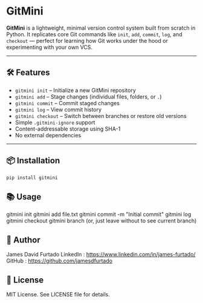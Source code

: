 # GitMini

**GitMini** is a lightweight, minimal version control system built from scratch in Python. It replicates core Git commands like `init`, `add`, `commit`, `log`, and `checkout` — perfect for learning how Git works under the hood or experimenting with your own VCS.

---

## 🛠️ Features

- `gitmini init` – Initialize a new GitMini repository  
- `gitmini add` – Stage changes (individual files, folders, or `.`)  
- `gitmini commit` – Commit staged changes  
- `gitmini log` – View commit history  
- `gitmini checkout` – Switch between branches or restore old versions  
- Simple `.gitmini-ignore` support  
- Content-addressable storage using SHA-1  
- No external dependencies

---

## 📦 Installation

```
pip install gitmini
```


## 📚 Usage

gitmini init
gitmini add file.txt
gitmini commit -m "Initial commit"
gitmini log
gitmini checkout <commit-hash or branch-name>
gitmini branch <new-branch>     (or, just leave without <new-branch> to see current branch)

## 👤 Author
James David Furtado
LinkedIn : https://www.linkedin.com/in/james-furtado/
GitHub : https://github.com/jamesdfurtado

## 📄 License
MIT License. See LICENSE file for details.